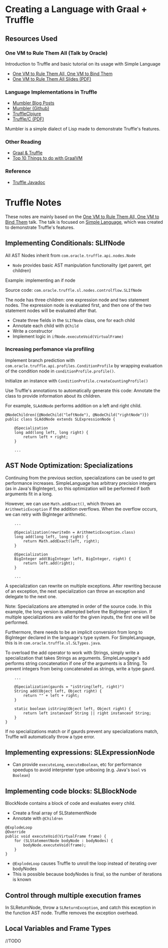 # Creating a Language with Graal + Truffle

## Resources Used

### One VM to Rule Them All (Talk by Oracle)
Introduction to Truffle and basic tutorial on its usage with Simple Language

- [One VM to Rule Them All, One VM to Bind Them](https://www.youtube.com/watch?v=FJY96_6Y3a4)
- [One VM to Rule Them All Slides (PDF)](https://lafo.ssw.uni-linz.ac.at/pub/papers/2016_PLDI_Truffle.pdf)

### Language Implementations in Truffle

- [Mumbler Blog Posts](http://cesquivias.github.io/tags/truffle.html)
- [Mumbler (Github)](https://github.com/cesquivias/mumbler)
- [TruffleClojure](https://epub.jku.at/obvulihs/content/pageview/508383)
- [Truffle/C (PDF)](http://ssw.jku.at/General/Staff/ManuelRigger/thesis.pdf)

Mumbler is a simple dialect of Lisp made to demonstrate Truffle's features.

### Other Reading

- [Graal & Truffle](https://blog.plan99.net/graal-truffle-134d8f28fb69)
- [Top 10 Things to do with GraalVM](https://medium.com/graalvm/graalvm-ten-things-12d9111f307d)

### Reference

- [Truffle Javadoc](https://www.graalvm.org/truffle/javadoc/)

# Truffle Notes

These notes are mainly based on the [One VM to Rule Them All, One VM to Bind Them](https://www.youtube.com/watch?v=FJY96_6Y3a4)
talk. The talk is focused on [Simple Language](simple.html), which was created to
demonstrate Truffle's features.

## Implementing Conditionals: SLIfNode

All AST Nodes inherit from `com.oracle.truffle.api.nodes.Node`
- `Node` provides basic AST manipulation functionality (get parent, get children)

Example: implementing an if node

Source code: `com.oracle.truffle.sl.nodes.controlflow.SLIfNode`

The node has three children: one expression node and two statement nodes.
The expression node is evaluated first, and then one of the two statement nodes will
be evaluated after that.

- Create three fields in the `SLIfNode` class, one for each child
- Annotate each child with `@Child`
- Write a constructor
- Implement logic in `ifNode.executeVoid(VirtualFrame)`

### Increasing perfomance via profiling

Implement branch prediction with `com.oracle.truffle.api.profiles.ConditionProfile`
by wrapping evaluation of the condition node in `conditionProfile.profile()`.

Initialize an instance with `ConditionProfile.createCountingProfile()`

Use Truffle's annotations to automatically generate this code: Annotate the class to provide
information about its children.

For example, `SLAddNode` performs addition on a left and right child.
```
@NodeChildren({@NodeChild("leftNode"), @NodeChild("rightNode")})
public class SLAddNode extends SLExpressionNode {

    @Specialization    
    long add(long left, long right) {
        return left + right;
    }

    ...
```

## AST Node Optimization: Specializations

Continuing from the previous section, specializations can be used to get performance
increases. SimpleLanguage has arbitrary precision integers (as in Java's BigInteger),
so this optimization will be performed if both arguments fit in a long.

However, we can use `Math.addExact()`, which throws an `ArithmeticException` if the addition
overflows. When the overflow occurs, we can retry with BigInteger arithmetic.

```
    ...

    @Specialization(rewriteOn = ArithmeticException.class)
    long add(long left, long right) {
        return Math.addExact(left, right);
    }

    @Specialization
    BigInteger add(BigInteger left, BigInteger, right) {
        return left.add(right);
    }

    ...
```

A specialization can rewrite on multiple exceptions. After rewriting because of an
exception, the next specialization can throw an exception and delegate to the next one.

Note: Specializations are attempted in order of the source code. In this example, the long
version is attempted before the BigInteger version. If multiple specializations are valid
for the given inputs, the first one will be performed.

Furthermore, there needs to be an implicit
conversion from long to BigInteger declared in the language's type system.
For SimpleLanguage, this is in `com.oracle.truffle.sl.SLTypes.java`.

To overload the add operator to work with Strings, simply write a specialization that takes
Strings as arguments. SimpleLanugage's add performs string concatenation if one of the
arguments is a String. To prevent integers from being concatenated as strings, write a type
gaurd.

```
    ...

    @Specialization(gaurds = "isString(left, right)")
    String add(Object left, Object right) {
        return "" + left + right;
    }

    static boolean isString(Object left, Object right) {
        return left instanceof String || right instanceof String;
    }
}
```

If no specializations match or if gaurds prevent any specializations match, Truffle will
automatically throw a type error.

## Implementing expressions: SLExpressionNode

- Can provide `executeLong`, `executeBoolean`, etc for performance speedups to avoid
interpreter type unboxing (e.g. Java's `bool` vs `Boolean`)

## Implementing code blocks: SLBlockNode

BlockNode contains a block of code and evaluates every child.

- Create a final array of SLStatementNode
- Annotate with `@Children`

```
@ExplodeLoop
@Override
public void executeVoid(VirtualFrame frame) {
    for (SLStatementNode bodyNode : bodyNodes) {
        bodyNode.executeVoid(frame);
    }
}
```

- `@ExplodeLoop` causes Truffle to unroll the loop instead of iterating over bodyNodes
- This is possible because bodyNodes is final, so the number of iterations is known

## Control through multiple execution frames

In SLReturnNode, throw a `SLReturnException`, and catch this exception in the function
AST node. Truffle removes the exception overhead.

## Local Variables and Frame Types

//TODO
